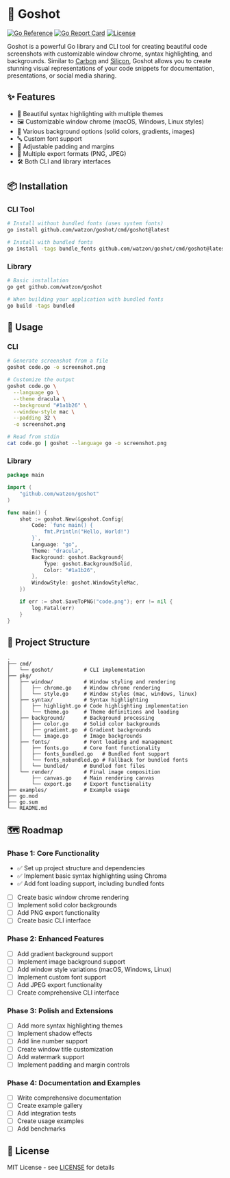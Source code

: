 # 🎨 Goshot

[![Go Reference](https://pkg.go.dev/badge/github.com/watzon/goshot.svg)](https://pkg.go.dev/github.com/watzon/goshot)
[![Go Report Card](https://goreportcard.com/badge/github.com/watzon/goshot)](https://goreportcard.com/report/github.com/watzon/goshot)
[![License](https://img.shields.io/github/license/watzon/goshot)](https://github.com/watzon/goshot/blob/main/LICENSE)

Goshot is a powerful Go library and CLI tool for creating beautiful code screenshots with customizable window chrome, syntax highlighting, and backgrounds. Similar to [Carbon](https://carbon.now.sh) and [Silicon](https://github.com/Aloxaf/Silicon), Goshot allows you to create stunning visual representations of your code snippets for documentation, presentations, or social media sharing.

## ✨ Features

- 🎨 Beautiful syntax highlighting with multiple themes
- 🖼 Customizable window chrome (macOS, Windows, Linux styles)
- 🌈 Various background options (solid colors, gradients, images)
- 🔤 Custom font support
- 📏 Adjustable padding and margins
- 💾 Multiple export formats (PNG, JPEG)
- 🛠 Both CLI and library interfaces

## 📦 Installation

### CLI Tool

```bash
# Install without bundled fonts (uses system fonts)
go install github.com/watzon/goshot/cmd/goshot@latest

# Install with bundled fonts
go install -tags bundle_fonts github.com/watzon/goshot/cmd/goshot@latest
```

### Library

```bash
# Basic installation
go get github.com/watzon/goshot

# When building your application with bundled fonts
go build -tags bundled
```

## 🚀 Usage

### CLI

```bash
# Generate screenshot from a file
goshot code.go -o screenshot.png

# Customize the output
goshot code.go \
  --language go \
  --theme dracula \
  --background "#1a1b26" \
  --window-style mac \
  --padding 32 \
  -o screenshot.png

# Read from stdin
cat code.go | goshot --language go -o screenshot.png
```

### Library

```go
package main

import (
    "github.com/watzon/goshot"
)

func main() {
    shot := goshot.New(&goshot.Config{
        Code: `func main() {
            fmt.Println("Hello, World!")
        }`,
        Language: "go",
        Theme: "dracula",
        Background: goshot.Background{
            Type: goshot.BackgroundSolid,
            Color: "#1a1b26",
        },
        WindowStyle: goshot.WindowStyleMac,
    })

    if err := shot.SaveToPNG("code.png"); err != nil {
        log.Fatal(err)
    }
}
```

## 📁 Project Structure

```
.
├── cmd/
│   └── goshot/          # CLI implementation
├── pkg/
│   ├── window/          # Window styling and rendering
│   │   ├── chrome.go    # Window chrome rendering
│   │   └── style.go     # Window styles (mac, windows, linux)
│   ├── syntax/          # Syntax highlighting
│   │   ├── highlight.go # Code highlighting implementation
│   │   └── theme.go     # Theme definitions and loading
│   ├── background/      # Background processing
│   │   ├── color.go     # Solid color backgrounds
│   │   ├── gradient.go  # Gradient backgrounds
│   │   └── image.go     # Image backgrounds
│   ├── fonts/           # Font loading and management
│   │   ├── fonts.go     # Core font functionality
│   │   ├── fonts_bundled.go   # Bundled font support
│   │   └── fonts_nobundled.go # Fallback for bundled fonts
│   │   └── bundled/     # Bundled font files
│   └── render/          # Final image composition
│       ├── canvas.go    # Main rendering canvas
│       └── export.go    # Export functionality
├── examples/            # Example usage
├── go.mod
├── go.sum
└── README.md
```

## 🗺 Roadmap

### Phase 1: Core Functionality
- ✅ Set up project structure and dependencies
- ✅ Implement basic syntax highlighting using Chroma
- ✅ Add font loading support, including bundled fonts
- [ ] Create basic window chrome rendering
- [ ] Implement solid color backgrounds
- [ ] Add PNG export functionality
- [ ] Create basic CLI interface

### Phase 2: Enhanced Features
- [ ] Add gradient background support
- [ ] Implement image background support
- [ ] Add window style variations (macOS, Windows, Linux)
- [ ] Implement custom font support
- [ ] Add JPEG export functionality
- [ ] Create comprehensive CLI interface

### Phase 3: Polish and Extensions
- [ ] Add more syntax highlighting themes
- [ ] Implement shadow effects
- [ ] Add line number support
- [ ] Create window title customization
- [ ] Add watermark support
- [ ] Implement padding and margin controls

### Phase 4: Documentation and Examples
- [ ] Write comprehensive documentation
- [ ] Create example gallery
- [ ] Add integration tests
- [ ] Create usage examples
- [ ] Add benchmarks

## 📝 License

MIT License - see [LICENSE](LICENSE) for details
